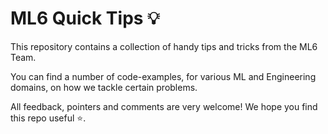 # ML6 Quick Tips 💡 

This repository contains a collection of handy tips and tricks from the ML6 Team.

You can find a number of code-examples, for various ML and Engineering domains, on how we tackle certain problems.

All feedback, pointers and comments are very welcome! We hope you find this repo useful ⭐.